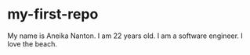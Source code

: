 # my-first-repo
My name is Aneika Nanton.
I  am 22 years old. 
I am a software engineer.
I love the beach. 
